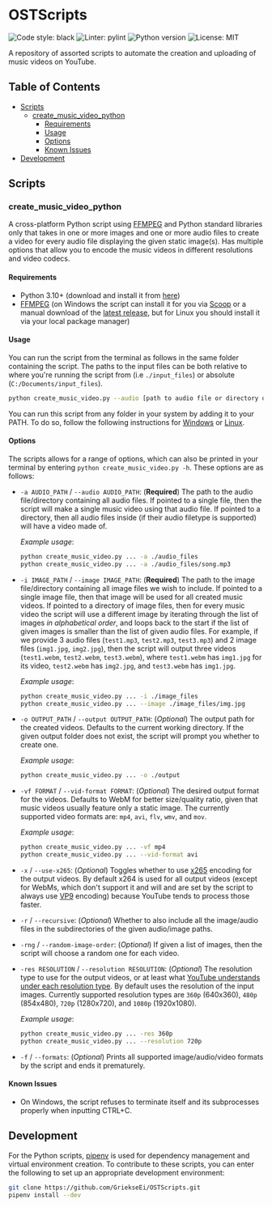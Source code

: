 # OSTScripts <!-- omit in toc -->

![Code style: black](https://img.shields.io/badge/code%20style-black-000000.svg) ![Linter: pylint](https://img.shields.io/badge/linting-pylint-yellowgreen) ![Python version](https://img.shields.io/github/pipenv/locked/python-version/GriekseEi/OSTScripts?style=plastic) ![License: MIT](https://img.shields.io/github/license/GriekseEi/OSTScripts?style=plastic)

A repository of assorted scripts to automate the creation and uploading of music videos on YouTube.

## Table of Contents <!-- omit in toc -->

- [Scripts](#scripts)
  - [create_music_video_python](#create_music_video_python)
    - [Requirements](#requirements)
    - [Usage](#usage)
    - [Options](#options)
    - [Known Issues](#known-issues)
- [Development](#development)

## Scripts

### create_music_video_python

A cross-platform Python script using [FFMPEG](https://ffmpeg.org/) and Python standard libraries only that takes in one or more images and one or more audio files to create a video for every audio file displaying the given static image(s). Has multiple options that allow you to encode the music videos in different resolutions and video codecs.

#### Requirements

- Python 3.10+ (download and install it from [here](https://www.python.org/downloads/))
- [FFMPEG](https://ffmpeg.org/) (on Windows the script can install it for you via [Scoop](https://scoop.sh/) or a manual download of the [latest release](https://ffmpeg.org/download.html#build-windows), but for Linux you should install it via your local package manager)

#### Usage

You can run the script from the terminal as follows in the same folder containing the script. The paths to the input files can be both relative to where you're running the script from (i.e `./input_files`) or absolute (`C:/Documents/input_files`).

```bash
python create_music_video.py --audio [path to audio file or directory of audio files] --image [path to image file or directory of image files] --output [path to where to output the files]
```

You can run this script from any folder in your system by adding it to your PATH. To do so, follow the following instructions for [Windows](https://correlated.kayako.com/article/40-running-python-scripts-from-anywhere-under-windows) or [Linux](https://stackoverflow.com/a/6967931).

#### Options

The scripts allows for a range of options, which can also be printed in your terminal by entering `python create_music_video.py -h`. These options are as follows:

- `-a AUDIO_PATH` / `--audio AUDIO_PATH`: (**Required**) The path to the audio file/directory containing all audio files. If pointed to a single file, then the script will make a single music video using that audio file. If pointed to a directory, then all audio files inside (if their audio filetype is supported) will have a video made of.

    *Example usage*:

    ```bash
    python create_music_video.py ... -a ./audio_files
    python create_music_video.py ... -a ./audio_files/song.mp3
    ```

- `-i IMAGE_PATH` / `--image IMAGE_PATH`: (**Required**) The path to the image file/directory containing all image files we wish to include. If pointed to a single image file, then that image will be used for all created music videos. If pointed to a directory of image files, then for every music video the script will use a different image by iterating through the list of images *in alphabetical order*, and loops back to the start if the list of given images is smaller than the list of given audio files. For example, if we provide 3 audio files (`test1.mp3`, `test2.mp3`, `test3.mp3`) and 2 image files (`img1.jpg`, `img2.jpg`), then the script will output three videos (`test1.webm`, `test2.webm`, `test3.webm`), where `test1.webm` has `img1.jpg` for its video, `test2.webm` has `img2.jpg`, and `test3.webm` has `img1.jpg`.

    *Example usage*:

    ```bash
    python create_music_video.py ... -i ./image_files
    python create_music_video.py ... --image ./image_files/img.jpg
    ```

- `-o OUTPUT_PATH` / `--output OUTPUT_PATH`: (*Optional*) The output path for the created videos. Defaults to the current working directory. If the given output folder does not exist, the script will prompt you whether to create one.

    *Example usage*:

    ```bash
    python create_music_video.py ... -o ./output
    ```

- `-vf FORMAT` / `--vid-format FORMAT`: (*Optional*) The desired output format for the videos. Defaults to WebM for better size/quality ratio, given that music videos usually feature only a static image. The currently supported video formats are: `mp4`, `avi`, `flv`, `wmv`, and `mov`.

    *Example usage*:

    ```bash
    python create_music_video.py ... -vf mp4
    python create_music_video.py ... --vid-format avi
    ```

- `-x` / `--use-x265`: (*Optional*) Toggles whether to use [x265](https://en.wikipedia.org/wiki/X265) encoding for the output videos. By default x264 is used for all output videos (except for WebMs, which don't support it and will and are set by the script to always use [VP9](https://en.wikipedia.org/wiki/VP9) encoding) because YouTube tends to process those faster.
- `-r` / `--recursive`: (*Optional*) Whether to also include all the image/audio files in the subdirectories of the given audio/image paths.
- `-rng` / `--random-image-order`: (*Optional*) If given a list of images, then the script will choose a random one for each video.
- `-res RESOLUTION` / `--resolution RESOLUTION`: (*Optional*) The resolution type to use for the output videos, or at least what [YouTube understands under each resolution type](https://influencermarketinghub.com/youtube-video-size). By default uses the resolution of the input images. Currently supported resolution types are `360p` (640x360), `480p` (854x480), `720p` (1280x720), and `1080p` (1920x1080).

    *Example usage*:

    ```bash
    python create_music_video.py ... -res 360p
    python create_music_video.py ... --resolution 720p
    ```

- `-f` / `--formats`: (*Optional*) Prints all supported image/audio/video formats by the script and ends it prematurely.

#### Known Issues

- On Windows, the script refuses to terminate itself and its subprocesses properly when inputting CTRL+C.

## Development

For the Python scripts, [pipenv](https://pipenv.pypa.io/en/latest/) is used for dependency management and virtual environment creation. To contribute to these scripts, you can enter the following to set up an appropriate development environment:

```bash
git clone https://github.com/GriekseEi/OSTScripts.git
pipenv install --dev
```
